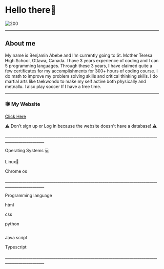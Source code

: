 <html>
 <body>
<h1>Hello there👋</h1>

![200](https://github.com/user-attachments/assets/651b2325-7f46-4bf3-8797-011f15a7cfa5)

________________________________________________________
<h2>About me</h2> 

 <p>My name is Benjamin Abebe and I'm currently going to St. Mother Teresa High School, Ottawa, Canada. I have 3 years experience of coding and I can 5 programming languages. Through these 3 years, I have claimed quite a few certificates for my accomplishments for 300+ hours of coding course. I do math to improve my problem solving skills and critical thinking skills. I do martial arts like taekwondo to make my self active both physically and metnallu. I also play soccer If I have a free time.</p>

__________________________________________________________________________________________________
<h3> 🕸️ My Website </h3>
<p><a href="https://goldghost231.github.io/My-website/">Click Here</a></p>

<p>⚠︎ Don't sign up or Log in because the website doesn't have a database! ⚠︎ </p>
__________________________________________________________________________________________________
 <p>Operating Systems 💻</p>
 <p>Linux🐧</p>
<p>Chrome os</p>
__________________________________________________________________________________________________
 <p>Programming language </p>
 <p>html</p>
 <p>css</p>
 <p>python</p> 
 <img href="https://www.google.com/url?sa=i&url=https%3A%2F%2Fen.wikipedia.org%2Fwiki%2FPython_%2528programming_language%2529&psig=AOvVaw0kydNAF_0-SWR-Tu3VrCFw&ust=1734622787560000&source=images&cd=vfe&opi=89978449&ved=0CBAQjRxqFwoTCIis18nTsYoDFQAAAAAdAAAAABAE">
 <p>Java script</p>
 Typescript</p>
__________________________________________________________________________________________________
 </body>
</html>
